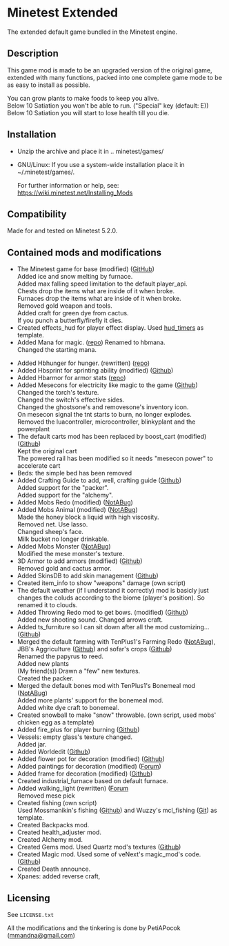 # Minetest Extended

The extended default game bundled in the Minetest engine.  

## Description

This game mod is made to be an upgraded version of the original game, extended with many functions, packed into one complete game mode to be as easy to install as possible.

You can grow plants to make foods to keep you alive.  
Below 10 Satiation you won't be able to run. ("Special" key (default: E))
Below 10 Satiation you will start to lose health till you die.


## Installation

- Unzip the archive and place it in .. minetest/games/

- GNU/Linux: If you use a system-wide installation place
    it in ~/.minetest/games/.

    For further information or help, see:  
https://wiki.minetest.net/Installing_Mods

## Compatibility

Made for and tested on Minetest 5.2.0.

## Contained mods and modifications

- The Minetest game for base (modified) ([GitHub](https://github.com/minetest/minetest_game))  
  Added ice and snow melting by furnace.  
  Added max falling speed limitation to the default player_api.  
  Chests drop the items what are inside of it when broke.  
  Furnaces drop the items what are inside of it when broke.  
  Removed gold weapon and tools.  
  Added craft for green dye from cactus.  
  If you punch a butterfly/firefly it dies.
- Created effects_hud for player effect display. Used [hud_timers](https://repo.or.cz/minetest_hudbars.git) as template.
- Added Mana for magic. ([repo](https://repo.or.cz/minetest_mana.git))
  Renamed to hbmana.  
  Changed the starting mana.
<!-- - Added Flying carpet. ([repo](https://repo.or.cz/minetest_flying_carpet.git)) -->
- Added Hbhunger for hunger. (rewritten) ([repo](https://repo.or.cz/minetest_hbhunger.git))
- Added Hbsprint for sprinting ability (modified) ([Github](https://github.com/minetest-mods/hbsprint))
- Added Hbarmor for armor stats ([repo](https://repo.or.cz/minetest_hbarmor.git))
- Added Mesecons for electricity like magic to the game ([Github](https://github.com/minetest-mods/mesecons))   
  Changed the torch's texture.  
  Changed the switch's effective sides.  
  Changed the ghostsone's and removesone's inventory icon.  
  On mesecon signal the tnt starts to burn, no longer explodes.  
  Removed the luacontroller, microcontroller, blinkyplant and the powerplant
- The default carts mod has been replaced by boost_cart (modified) ([Github](https://github.com/SmallJoker/boost_cart))   
  Kept the original cart   
  The powered rail has been modified so it needs "mesecon power" to accelerate cart
- Beds: the simple bed has been removed
- Added Crafting Guide to add, well, crafting guide ([Github](https://github.com/minetest-mods/craftguide))  
  Added support for the "packer".  
  Added support for the "alchemy".
- Added Mobs Redo (modified) ([NotABug](https://notabug.org/tenplus1/mobs_redo))
- Added Mobs Animal (modified) ([NotABug](https://notabug.org/tenplus1/mobs_animal))   
  Made the honey block a liquid with high viscosity.  
  Removed net. Use lasso.  
  Changed sheep's face.  
  Milk bucket no longer drinkable.
- Added Mobs Monster ([NotABug](https://notabug.org/tenplus1/mobs_monster))  
  Modified the mese monster's texture.
- 3D Armor to add armors (modified) ([Github](https://github.com/minetest-mods/3d_armor))  
  Removed gold and cactus armor.
- Added SkinsDB to add skin management ([Github](https://github.com/minetest-mods/skinsdb))
- Created item_info to show "weapons" damage (own script)
- The default weather (if I understand it correctly) mod is basicly just changes the coluds according to the biome (player's position). So renamed it to clouds.
- Added Throwing Redo mod to get bows. (modified) ([Github](https://github.com/minetest-mods/throwing))  
  Added new shooting sound.
  Changed arrows craft.
- Added ts_furniture so I can sit down after all the mod customizing... ([Github](https://github.com/minetest-mods/ts_furniture))
- Merged the default farming with TenPlus1's Farming Redo ([NotABug](https://notabug.org/TenPlus1/Farming)), JBB's Aggriculture ([Github](https://github.com/JBBgameich/agriculture)) and sofar's crops ([Github](https://github.com/minetest-mods/crops))  
  Renamed the papyrus to reed.  
  Added new plants  
  (My friend(s)) Drawn a "few" new textures.  
  Created the packer.
- Merged the default bones mod with TenPlus1's Bonemeal mod ([NotABug](https://notabug.org/TenPlus1/bonemeal))  
  Added more plants' support for the bonemeal mod.  
  Added white dye craft to bonemeal.
- Created snowball to make "snow" throwable. (own script, used mobs' chicken egg as a template)
- Added fire_plus for player burning ([Github](https://github.com/LoneWolfHT/fire_plus))
- Vessels: empty glass's texture changed.  
  Added jar.
- Added Worldedit ([Github](https://github.com/Uberi/Minetest-WorldEdit))
- Added flower pot for decoration (modified) ([Github](https://github.com/minetest-mods/flowerpot))
- Added paintings for decoration (modified) ([Forum](https://forum.minetest.net/viewtopic.php?f=11&t=9635))
- Added frame for decoration (modified) ([Github](https://github.com/minetest-mods/frame))
- Created industrial_furnace based on default furnace.
- Added walking_light (rewritten) ([Forum](https://forum.minetest.net/viewtopic.php?f=11&t=2621&hilit=walking+light)  
  Removed mese pick
- Created fishing (own script)  
  Used Mossmanikin's fishing ([Github](https://github.com/Mossmanikin/fishing)) and Wuzzy's mcl_fishing ([Git](https://git.minetest.land/Wuzzy/MineClone2/src/branch/master/mods/ITEMS/mcl_fishing)) as template.
- Created Backpacks mod.
- Created health_adjuster mod.
- Created Alchemy mod.
- Created Gems mod. Used Quartz mod's textures ([Github](https://github.com/minetest-mods/quartz))
- Created Magic mod. Used some of veNext's magic_mod's code. ([Github](https://github.com/veNext/magic_mod))
- Created Death announce.
- Xpanes: added reverse craft,

## Licensing

See `LICENSE.txt`

All the modifications and the tinkering is done by PetiAPocok (mmandna@gmail.com)
